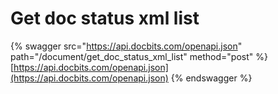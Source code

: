 # Get doc status xml list

{% swagger src="https://api.docbits.com/openapi.json" path="/document/get_doc_status_xml_list" method="post" %}
[https://api.docbits.com/openapi.json](https://api.docbits.com/openapi.json)
{% endswagger %}

